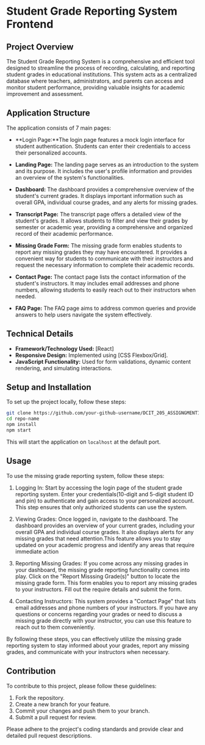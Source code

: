 # Student Grade Reporting System Frontend

## Project Overview

The Student Grade Reporting System is a comprehensive and efficient tool designed to streamline the process of recording, calculating, and reporting student grades in educational institutions. This system acts as a centralized database where teachers, administrators, and parents can access and monitor student performance, providing valuable insights for academic improvement and assessment.

## Application Structure

The application consists of 7 main pages:

- **Login Page:**The login page features a mock login interface for student authentication. Students can enter their credentials to access their personalized accounts.
- **Landing Page:** The landing page serves as an introduction to the system and its purpose. It includes the user's profile information and provides an overview of the system's functionalities.

- **Dashboard:** The dashboard provides a comprehensive overview of the student's current grades. It displays important information such as overall GPA, individual course grades, and any alerts for missing grades.

- **Transcript Page:** The transcript page offers a detailed view of the student's grades. It allows students to filter and view their grades by semester or academic year, providing a comprehensive and organized record of their academic performance.

- **Missing Grade Form:** The missing grade form enables students to report any missing grades they may have encountered. It provides a convenient way for students to communicate with their instructors and request the necessary information to complete their academic records.

- **Contact Page:** The contact page lists the contact information of the student's instructors. It may includes email addresses and phone numbers, allowing students to easily reach out to their instructors when needed.

- **FAQ Page:** The FAQ page aims to address common queries and provide answers to help users navigate the system effectively.

## Technical Details

- **Framework/Technology Used:** [React]
- **Responsive Design:** Implemented using [CSS Flexbox/Grid].
- **JavaScript Functionality:** Used for form validations, dynamic content rendering, and simulating interactions.

## Setup and Installation

To set up the project locally, follow these steps:

```bash
git clone https://github.com/your-github-username/DCIT_205_ASSIGNGMENT1.git
cd repo-name
npm install
npm start
```

This will start the application on `localhost` at the default port.

## Usage

To use the missing grade reporting system, follow these steps:
1. Logging In:  Start by accessing the login page of the student grade reporting system. Enter your credentials(10-digit and 5-digit student ID and pin) to authenticate and gain access to your personalized account. This step ensures that only authorized students can use the system.

2. Viewing Grades: Once logged in, navigate to the dashboard. The dashboard provides an overview of your current grades, including your overall GPA and individual course grades. It also displays alerts for any missing grades that need attention.This feature allows you to stay updated on your academic progress and identify any areas that require immediate action

3. Reporting Missing Grades:  If you come across any missing grades in your dashboard, the missing grade reporting functionality comes into play. Click on the "Report Misssing Grade(s)" button to locate the missing grade form. This form enables you to report any missing grades to your instructors. Fill out the require details and submit the form.

4. Contacting Instructors: This system provides a "Contact Page" that lists email addresses and phone numbers of your instructors. If you have any questions or concerns regarding your grades or need to discuss a missing grade directly with your instructor, you can use this feature to reach out to them conveniently.

By following these steps, you can effectively utilize the missing grade reporting system to stay informed about your grades, report any missing grades, and communicate with your instructors when necessary. 

## Contribution

To contribute to this project, please follow these guidelines:

1. Fork the repository.
2. Create a new branch for your feature.
3. Commit your changes and push them to your branch.
4. Submit a pull request for review.

Please adhere to the project's coding standards and provide clear and detailed pull request descriptions.
